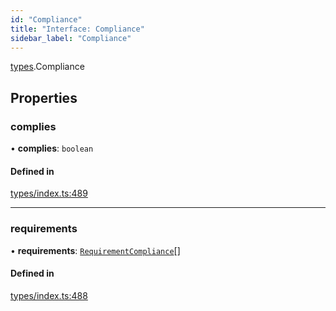 ```yaml
---
id: "Compliance"
title: "Interface: Compliance"
sidebar_label: "Compliance"
---
```


[types](../../../modules/Types/Types.md).Compliance

## Properties

### complies

• **complies**: `boolean`

#### Defined in

[types/index.ts:489](https://github.com/PolymeshAssociation/polymesh-sdk/blob/95f248df/src/types/index.ts#L489)

___

### requirements

• **requirements**: [`RequirementCompliance`](../RequirementCompliance/RequirementCompliance.md)[]

#### Defined in

[types/index.ts:488](https://github.com/PolymeshAssociation/polymesh-sdk/blob/95f248df/src/types/index.ts#L488)
